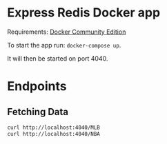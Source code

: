 # Express Redis Docker app

Requirements: [Docker Community Edition](https://www.docker.com/community-edition)

To start the app run: `docker-compose up`.

It will then be started on port 4040.

# Endpoints

## Fetching Data

```sh
curl http://localhost:4040/MLB
curl http://localhost:4040/NBA
```
